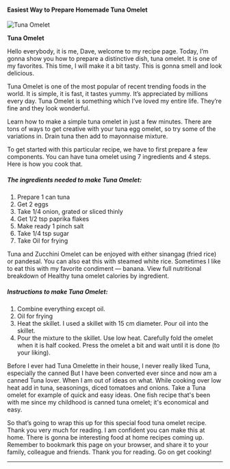             

#### Easiest Way to Prepare Homemade Tuna Omelet

![Tuna Omelet](https://img-global.cpcdn.com/recipes/29bf8fc18220eee2/751x532cq70/tuna-omelet-recipe-main-photo.jpg)

**Tuna Omelet**

Hello everybody, it is me, Dave, welcome to my recipe page. Today, I’m gonna show you how to prepare a distinctive dish, tuna omelet. It is one of my favorites. This time, I will make it a bit tasty. This is gonna smell and look delicious.

Tuna Omelet is one of the most popular of recent trending foods in the world. It is simple, it is fast, it tastes yummy. It’s appreciated by millions every day. Tuna Omelet is something which I’ve loved my entire life. They’re fine and they look wonderful.

Learn how to make a simple tuna omelet in just a few minutes. There are tons of ways to get creative with your tuna egg omelet, so try some of the variations in. Drain tuna then add to mayonnaise mixture.

To get started with this particular recipe, we have to first prepare a few components. You can have tuna omelet using 7 ingredients and 4 steps. Here is how you cook that.

##### The ingredients needed to make Tuna Omelet:

1.  Prepare 1 can tuna
2.  Get 2 eggs
3.  Take 1/4 onion, grated or sliced thinly
4.  Get 1/2 tsp paprika flakes
5.  Make ready 1 pinch salt
6.  Take 1/4 tsp sugar
7.  Take Oil for frying

Tuna and Zucchini Omelet can be enjoyed with either sinangag (fried rice) or pandesal. You can also eat this with steamed white rice. Sometimes I like to eat this with my favorite condiment — banana. View full nutritional breakdown of Healthy tuna omelet calories by ingredient.

##### Instructions to make Tuna Omelet:

1.  Combine everything except oil.
2.  Oil for frying
3.  Heat the skillet. I used a skillet with 15 cm diameter. Pour oil into the skillet.
4.  Pour the mixture to the skillet. Use low heat. Carefully fold the omelet when it is half cooked. Press the omelet a bit and wait until it is done (to your liking).

Before I ever had Tuna Omelette in their house, I never really liked Tuna, especially the canned But I have been converted ever since and now am a canned Tuna lover. When I am out of ideas on what. While cooking over low heat add in tuna, seasonings, diced tomatoes and onions. Take a Tuna omelet for example of quick and easy ideas. One fish recipe that's been with me since my childhood is canned tuna omelet; it's economical and easy.

So that’s going to wrap this up for this special food tuna omelet recipe. Thank you very much for reading. I am confident you can make this at home. There is gonna be interesting food at home recipes coming up. Remember to bookmark this page on your browser, and share it to your family, colleague and friends. Thank you for reading. Go on get cooking!

* * *